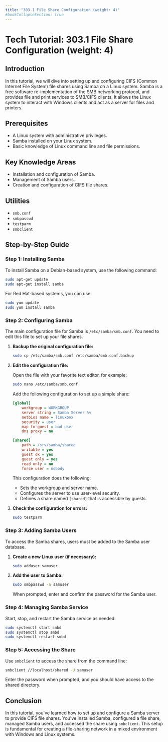 ```yaml
---
title: "303.1 File Share Configuration (weight: 4)"
#bookCollapseSection: true
---
```


# Tech Tutorial: 303.1 File Share Configuration (weight: 4)

## Introduction

In this tutorial, we will dive into setting up and configuring CIFS (Common Internet File System) file shares using Samba on a Linux system. Samba is a free software re-implementation of the SMB networking protocol, and provides file and print services to SMB/CIFS clients. It allows the Linux system to interact with Windows clients and act as a server for files and printers.

## Prerequisites

- A Linux system with administrative privileges.
- Samba installed on your Linux system.
- Basic knowledge of Linux command line and file permissions.

## Key Knowledge Areas

- Installation and configuration of Samba.
- Management of Samba users.
- Creation and configuration of CIFS file shares.

## Utilities

- `smb.conf`
- `smbpasswd`
- `testparm`
- `smbclient`

## Step-by-Step Guide

### Step 1: Installing Samba

To install Samba on a Debian-based system, use the following command:

```bash
sudo apt-get update
sudo apt-get install samba
```

For Red Hat-based systems, you can use:

```bash
sudo yum update
sudo yum install samba
```

### Step 2: Configuring Samba

The main configuration file for Samba is `/etc/samba/smb.conf`. You need to edit this file to set up your file shares.

1. **Backup the original configuration file:**

   ```bash
   sudo cp /etc/samba/smb.conf /etc/samba/smb.conf.backup
   ```

2. **Edit the configuration file:**

   Open the file with your favorite text editor, for example:

   ```bash
   sudo nano /etc/samba/smb.conf
   ```

   Add the following configuration to set up a simple share:

   ```ini
   [global]
       workgroup = WORKGROUP
       server string = Samba Server %v
       netbios name = linuxbox
       security = user
       map to guest = bad user
       dns proxy = no

   [shared]
       path = /srv/samba/shared
       writable = yes
       guest ok = yes
       guest only = yes
       read only = no
       force user = nobody
   ```

   This configuration does the following:
   - Sets the workgroup and server name.
   - Configures the server to use user-level security.
   - Defines a share named `[shared]` that is accessible by guests.

3. **Check the configuration for errors:**

   ```bash
   sudo testparm
   ```

### Step 3: Adding Samba Users

To access the Samba shares, users must be added to the Samba user database.

1. **Create a new Linux user (if necessary):**

   ```bash
   sudo adduser samuser
   ```

2. **Add the user to Samba:**

   ```bash
   sudo smbpasswd -a samuser
   ```

   When prompted, enter and confirm the password for the Samba user.

### Step 4: Managing Samba Service

Start, stop, and restart the Samba service as needed:

```bash
sudo systemctl start smbd
sudo systemctl stop smbd
sudo systemctl restart smbd
```

### Step 5: Accessing the Share

Use `smbclient` to access the share from the command line:

```bash
smbclient //localhost/shared -U samuser
```

Enter the password when prompted, and you should have access to the shared directory.

## Conclusion

In this tutorial, you've learned how to set up and configure a Samba server to provide CIFS file shares. You've installed Samba, configured a file share, managed Samba users, and accessed the share using `smbclient`. This setup is fundamental for creating a file-sharing network in a mixed environment with Windows and Linux systems.